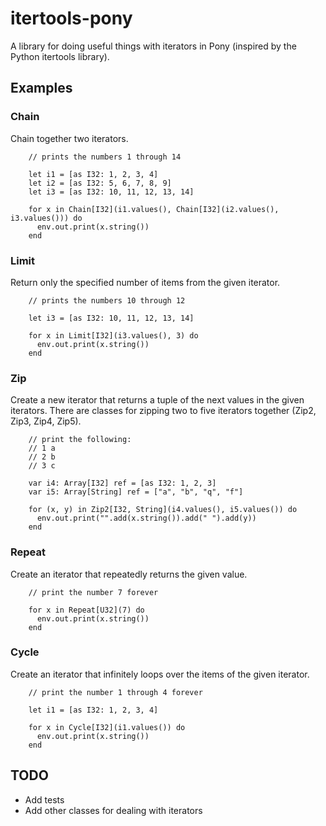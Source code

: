 # itertools-pony

A library for doing useful things with iterators in Pony (inspired by the Python itertools library).

## Examples

### Chain

Chain together two iterators.

```pony
    // prints the numbers 1 through 14

    let i1 = [as I32: 1, 2, 3, 4]
    let i2 = [as I32: 5, 6, 7, 8, 9]
    let i3 = [as I32: 10, 11, 12, 13, 14]

    for x in Chain[I32](i1.values(), Chain[I32](i2.values(), i3.values())) do
      env.out.print(x.string())
    end
```

### Limit

Return only the specified number of items from the given iterator.

```pony
    // prints the numbers 10 through 12

    let i3 = [as I32: 10, 11, 12, 13, 14]
    
    for x in Limit[I32](i3.values(), 3) do
      env.out.print(x.string())
    end
```

### Zip

Create a new iterator that returns a tuple of the next values in the
given iterators. There are classes for zipping two to five iterators
together (Zip2, Zip3, Zip4, Zip5).

```pony
    // print the following:
    // 1 a
    // 2 b
    // 3 c

    var i4: Array[I32] ref = [as I32: 1, 2, 3]
    var i5: Array[String] ref = ["a", "b", "q", "f"]

    for (x, y) in Zip2[I32, String](i4.values(), i5.values()) do
      env.out.print("".add(x.string()).add(" ").add(y))
    end
```

### Repeat

Create an iterator that repeatedly returns the given value.

```pony
    // print the number 7 forever
    
    for x in Repeat[U32](7) do
      env.out.print(x.string())
    end
```

### Cycle

Create an iterator that infinitely loops over the items of the given
iterator.

```pony
    // print the number 1 through 4 forever

    let i1 = [as I32: 1, 2, 3, 4]
    
    for x in Cycle[I32](i1.values()) do
      env.out.print(x.string())
    end
```

## TODO

* Add tests
* Add other classes for dealing with iterators